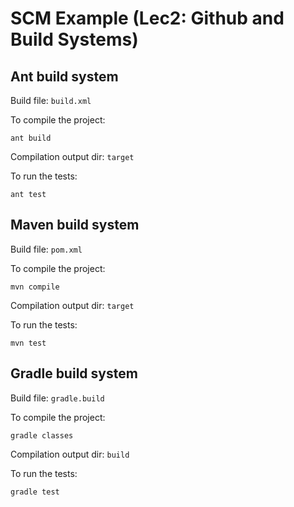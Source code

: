 # SCM Example (Lec2: Github and Build Systems)

## Ant build system

Build file: `build.xml`

To compile the project:
```
ant build
```
Compilation output dir: `target`


To run the tests:
```
ant test
```


## Maven build system


Build file: `pom.xml`

To compile the project:
```
mvn compile
```
Compilation output dir: `target`


To run the tests:
```
mvn test
```


## Gradle build system


Build file: `gradle.build`

To compile the project:
```
gradle classes
```
Compilation output dir: `build`


To run the tests:
```
gradle test
```
